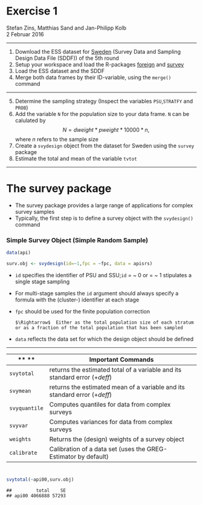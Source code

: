 # Exercise 1
Stefan Zins, Matthias Sand and Jan-Philipp Kolb  
2 Februar 2016  
*** 
1. Download the ESS dataset for [Sweden](http://www.europeansocialsurvey.org/data/country.html?c=sweden) (Survey Data and Sampling Design Data File (SDDF)) of the 5th round
2. Setup your workspace and load the R-packages [foreign](https://cran.r-project.org/web/packages/foreign/foreign.pdf) and [survey](https://cran.r-project.org/web/packages/survey/index.html)
3. Load the ESS dataset and the SDDF
4. Merge both data frames by their ID-variable, using the `merge()` command

***

5. Determine the sampling strategy (Inspect the variables `PSU`,`STRATFY` and `PROB`)
6. Add the variable `N` for the population size to your data frame. `N` can be calulated by
$$N= dweight* pweight *10000*n \text{,}$$
where $n$ refers to the sample size
7. Create a `svydesign` object from the dataset for Sweden using the `survey` package
8. Estimate the total and mean of the variable `tvtot`

*** 
# The survey package
- The survey package provides a large range of applications for complex survey samples
- Typically, the first step is to define a survey object with the `svydesign()` command



### Simple Survey Object (Simple Random Sample)


```r
data(api)

surv.obj <- svydesign(id=~1,fpc = ~fpc, data = apisrs)
```

- `id` specifies the identifier of PSU and SSU;`id` $=$ \~ 0 or $=$ \~ 1 stipulates a single stage sampling
- For multi-stage samples the `id` argument should always specify a formula with the (cluster-) identifier at each stage
- `fpc` should be used for the finite population correction

      $\Rightarrow$  Either as the total population size of each stratum or as a fraction of the total population that has been sampled  
- `data` reflects the data set for which the design object should be defined

***
 
** ** | **Important Commands**
-----------|-----------------------------------------------------------------------------
`svytotal` |  returns the estimated total of a variable  and its standard error ($+ deff$)
`svymean` |  returns the estimated mean of a variable and its standard error ($+ deff$)
`svyquantile` |  Computes quantiles for data from complex surveys
`svyvar` |  Computes variances  for data from complex surveys
`weights` |  Returns the (design) weights of a survey object
`calibrate` | Calibration of a data set (uses the GREG-Estimator by default)

# 


```r
svytotal(~api00,surv.obj)
```

```
##         total    SE
## api00 4066888 57293
```



